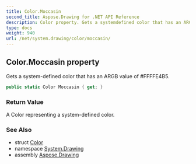 ```yaml
---
title: Color.Moccasin
second_title: Aspose.Drawing for .NET API Reference
description: Color property. Gets a systemdefined color that has an ARGB value of FFFFE4B5
type: docs
weight: 940
url: /net/system.drawing/color/moccasin/
---
```

## Color.Moccasin property

Gets a system-defined color that has an ARGB value of #FFFFE4B5.

```csharp
public static Color Moccasin { get; }
```

### Return Value

A Color representing a system-defined color.

### See Also

* struct [Color](../)
* namespace [System.Drawing](../../color/)
* assembly [Aspose.Drawing](../../../)


